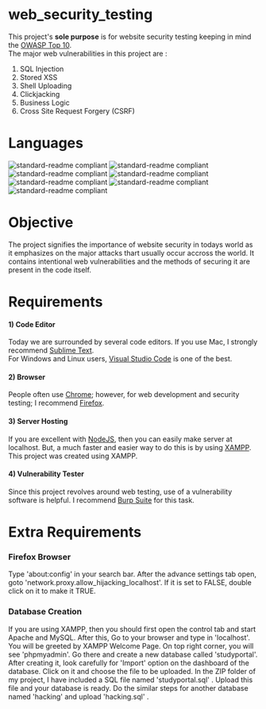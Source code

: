 # web_security_testing
This project's **sole purpose** is for website security testing keeping in mind the [OWASP Top 10](https://www.cloudflare.com/learning/security/threats/owasp-top-10/).<br/>
The major web vulnerabilities in this project are :<br/>
1) SQL Injection<br/>
2) Stored XSS<br/>
3) Shell Uploading<br/>
4) Clickjacking<br/>
5) Business Logic<br/>
6) Cross Site Request Forgery (CSRF)<br/>
# Languages<br/>
![standard-readme compliant](https://img.shields.io/badge/frontend-HTML5-orange.svg?style=flat-square)
![standard-readme compliant](https://img.shields.io/badge/frontend-CSS-blue.svg?style=flat-square)
![standard-readme compliant](https://img.shields.io/badge/frontend-Bootstrap-blueviolet.svg?style=flat-square)
![standard-readme compliant](https://img.shields.io/badge/frontend-Javascript-yellow.svg?style=flat-square)<br/>
![standard-readme compliant](https://img.shields.io/badge/backend-PHP-906EDA.svg?style=flat-square)
![standard-readme compliant](https://img.shields.io/badge/backend-Ajax-0E8AEE.svg?style=flat-square)
![standard-readme compliant](https://img.shields.io/badge/backend-SQL-F0BD2C.svg?style=flat-square)<br/>
# Objective<br/>
The project signifies the importance of website security in todays world as it emphasizes on the major attacks thart usually occur accross the world. It contains intentional web vulnerabilities and the methods of securing it are present in the code itself. <br/>
# Requirements<br/>
#### 1) Code Editor<br/>
Today we are surrounded by several code editors. If you use Mac, I strongly recommend [Sublime Text](https://www.sublimetext.com/). <br/>
For Windows and Linux users, [Visual Studio Code](https://code.visualstudio.com/) is one of the best.<br/>
#### 2) Browser<br/>
People often use [Chrome](https://www.google.com/chrome/); however, for web development and security testing; I recommend [Firefox](https://www.mozilla.org/en-US/firefox/new/).<br/>
#### 3) Server Hosting
If you are excellent with [NodeJS](https://nodejs.org/en/), then you can easily make server at localhost. But, a much faster and easier way to do this is by using [XAMPP](https://www.apachefriends.org/download.html). This project was created using XAMPP.
#### 4) Vulnerability Tester
Since this project revolves around web testing, use of a vulnerability software is helpful. I recommend [Burp Suite](https://portswigger.net/burp) for this task. <br/>
# Extra Requirements<br/>
### Firefox Browser<br/>
Type 'about:config' in your search bar. After the advance settings tab open, goto 'network.proxy.allow_hijacking_localhost'. If it is set to FALSE, double click on it to make it TRUE.<br/>
### Database Creation
If you are using XAMPP, then you should first open the control tab and start Apache and MySQL. After this, Go to your browser and type in 'localhost'. You will be greeted by XAMPP Welcome Page. On top right corner, you will see 'phpmyadmin'. Go there and create a new database called 'studyportal'. After creating it, look carefully for 'Import' option on the dashboard of the database. Click on it and choose the file to be uploaded. In the ZIP folder of my project, I have included a SQL file named 'studyportal.sql' . Upload this file and your database is ready. Do the similar steps for another database named 'hacking' and upload 'hacking.sql' .
